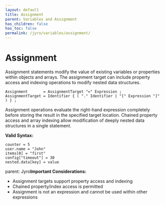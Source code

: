 ```yaml
---
layout: default
title: Assignment
parent: Variables and Assignment
has_children: false
has_toc: false
permalink: /jyro/variables/assignment/
---
```


# Assignment

Assignment statements modify the value of existing variables or properties within objects and arrays. The assignment target can include property access and indexing operations to modify nested data structures.

```
Assignment       = AssignmentTarget "=" Expression ;
AssignmentTarget = Identifier { ( "." Identifier | "[" Expression "]" ) } ;
```

Assignment operations evaluate the right-hand expression completely before storing the result in the specified target location. Chained property access and array indexing allow modification of deeply nested data structures in a single statement.

**Valid Syntax:**
```jyro
counter = 5
user.name = "John"
items[0] = "first"
config["timeout"] = 30
nested.data[key] = value
```

parent: Jyro**Important Considerations:**
- Assignment targets support property access and indexing
- Chained property/index access is permitted
- Assignment is not an expression and cannot be used within other expressions